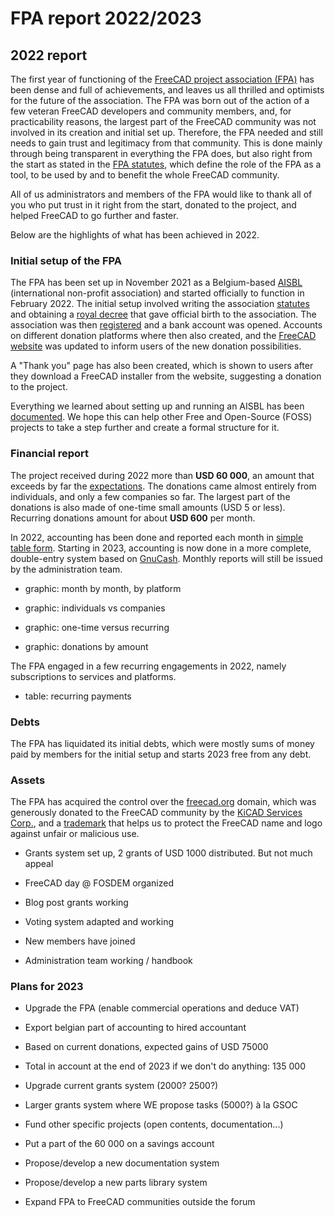 # FPA report 2022/2023

## 2022 report

The first year of functioning of the [FreeCAD project association (FPA)](https://fpa.freecad.org) has been dense and full of achievements, and leaves us all thrilled and optimists for the future of the association. The FPA was born out of the action of a few veteran FreeCAD developers and community members, and, for practicability reasons, the largest part of the FreeCAD community was not involved in its creation and initial set up. Therefore, the FPA needed and still needs to gain trust and legitimacy from that community. This is done mainly through being transparent in everything the FPA does, but also right from the start as stated in the [FPA statutes](https://fpa.freecad.org/handbook/corporate/statutes.html), which define the role of the FPA as a tool, to be used by and to benefit the whole FreeCAD community.

All of us administrators and members of the FPA would like to thank all of you who put trust in it right from the start, donated to the project, and helped FreeCAD to go further and faster. 

Below are the highlights of what has been achieved in 2022.

### Initial setup of the FPA

The FPA has been set up in November 2021 as a Belgium-based [AISBL](https://justice.belgium.be/fr/themes_et_dossiers/societes_associations_et_fondations/associations/aisbl) (international non-profit association) and started officially to function in February 2022. The initial setup involved writing the association [statutes](https://fpa.freecad.org/handbook/corporate/statutes.html) and obtaining a [royal decree](https://fpa.freecad.org/royal_decree.pdf) that gave official birth to the association. The association was then [registered](https://kbopub.economie.fgov.be/kbopub/toonondernemingps.html?lang=en&ondernemingsnummer=781867807) and a bank account was opened. Accounts on different donation platforms where then also created, and the [FreeCAD website](https://freecad.org) was updated to inform users of the new donation possibilities.

A "Thank you" page has also been created, which is shown to users after they download a FreeCAD installer from the website, suggesting a donation to the project.

Everything we learned about setting up and running an AISBL has been [documented](https://fpa.freecad.org/handbook/corporate/aisbl_guide.html). We hope this can help other Free and Open-Source (FOSS) projects to take a step further and create a formal structure for it.

### Financial report

The project received during 2022 more than **USD 60 000**, an amount that exceeds by far the [expectations](https://fpa.freecad.org/budgets/2022.html). The donations came almost entirely from individuals, and only a few companies so far. The largest part of the donations is also made of one-time small amounts (USD 5 or less). Recurring donations amount for about **USD 600** per month.

In 2022, accounting has been done and reported each month in [simple table form](https://fpa.freecad.org/reports/2022). Starting in 2023, accounting is now done in a more complete, double-entry system based on [GnuCash](https://gnucash.org/). Monthly reports will still be issued by the administration team.

* graphic: month by month, by platform

* graphic: individuals vs companies

* graphic: one-time versus recurring

* graphic: donations by amount

The FPA engaged in a few recurring engagements in 2022, namely subscriptions to services and platforms.

* table: recurring payments

### Debts

The FPA has liquidated its initial debts, which were mostly sums of money paid by members for the initial setup and starts 2023 free from any debt.

### Assets

The FPA has acquired the control over the [freecad.org](https://freecad.org) domain, which was generously donated to the FreeCAD community by the [KiCAD Services Corp.](https://www.kipro-pcb.com/), and a [trademark](https://fpa.freecad.org/trademark.pdf) that helps us to protect the FreeCAD name and logo against unfair or malicious use.







* Grants system set up, 2 grants of USD 1000 distributed. But not much appeal

* FreeCAD day @ FOSDEM organized

* Blog post grants working

* Voting system adapted and working

* New members have joined

* Administration team working / handbook

### Plans for 2023

* Upgrade the FPA (enable commercial operations and deduce VAT)

* Export belgian part of accounting to hired accountant

* Based on current donations, expected gains of USD 75000

* Total in account at the end of 2023 if we don't do anything: 135 000

* Upgrade current grants system (2000? 2500?)

* Larger grants system where WE propose tasks (5000?) à la GSOC

* Fund other specific projects (open contents, documentation...)

* Put a part of the 60 000 on a savings account

* Propose/develop a new documentation system

* Propose/develop a new parts library system

* Expand FPA to FreeCAD communities outside the forum
